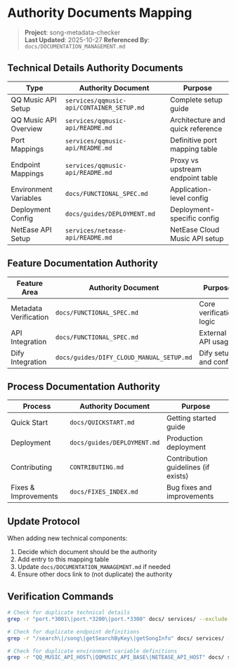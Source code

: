 # Authority Documents Mapping

> **Project**: song-metadata-checker  
> **Last Updated**: 2025-10-27
> **Referenced By**: `docs/DOCUMENTATION_MANAGEMENT.md`

## Technical Details Authority Documents

| Type                  | Authority Document                        | Purpose                          |
| --------------------- | ----------------------------------------- | -------------------------------- |
| QQ Music API Setup    | `services/qqmusic-api/CONTAINER_SETUP.md` | Complete setup guide             |
| QQ Music API Overview | `services/qqmusic-api/README.md`          | Architecture and quick reference |
| Port Mappings         | `services/qqmusic-api/README.md`          | Definitive port mapping table    |
| Endpoint Mappings     | `services/qqmusic-api/README.md`          | Proxy vs upstream endpoint table |
| Environment Variables | `docs/FUNCTIONAL_SPEC.md`                 | Application-level config         |
| Deployment Config     | `docs/guides/DEPLOYMENT.md`               | Deployment-specific config       |
| NetEase API Setup     | `services/netease-api/README.md`          | NetEase Cloud Music API setup    |

## Feature Documentation Authority

| Feature Area          | Authority Document                       | Purpose                 |
| --------------------- | ---------------------------------------- | ----------------------- |
| Metadata Verification | `docs/FUNCTIONAL_SPEC.md`                | Core verification logic |
| API Integration       | `docs/FUNCTIONAL_SPEC.md`                | External API usage      |
| Dify Integration      | `docs/guides/DIFY_CLOUD_MANUAL_SETUP.md` | Dify setup and config   |

## Process Documentation Authority

| Process              | Authority Document          | Purpose                             |
| -------------------- | --------------------------- | ----------------------------------- |
| Quick Start          | `docs/QUICKSTART.md`        | Getting started guide               |
| Deployment           | `docs/guides/DEPLOYMENT.md` | Production deployment               |
| Contributing         | `CONTRIBUTING.md`           | Contribution guidelines (if exists) |
| Fixes & Improvements | `docs/FIXES_INDEX.md`       | Bug fixes and improvements          |

## Update Protocol

When adding new technical components:

1. Decide which document should be the authority
2. Add entry to this mapping table
3. Update `docs/DOCUMENTATION_MANAGEMENT.md` if needed
4. Ensure other docs link to (not duplicate) the authority

## Verification Commands

```bash
# Check for duplicate technical details
grep -r "port.*3001\|port.*3200\|port.*3300" docs/ services/ --exclude-dir=node_modules

# Check for duplicate endpoint definitions
grep -r "/search\|/song\|getSearchByKey\|getSongInfo" docs/ services/ --exclude-dir=node_modules

# Check for duplicate environment variable definitions
grep -r "QQ_MUSIC_API_HOST\|QQMUSIC_API_BASE\|NETEASE_API_HOST" docs/ services/
```
